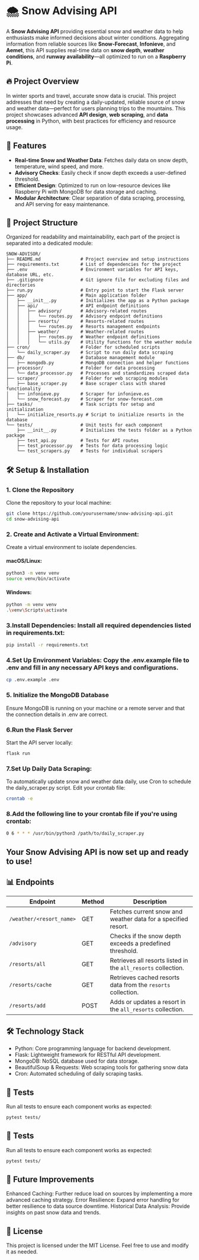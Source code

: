 # 🌨️ Snow Advising API

A **Snow Advising API** providing essential snow and weather data to help enthusiasts make informed decisions about winter conditions. Aggregating information from reliable sources like **Snow-Forecast**, **Infonieve**, and **Aemet**, this API supplies real-time data on **snow depth**, **weather conditions**, and **runway availability**—all optimized to run on a **Raspberry Pi**.

## 🔥 Project Overview

In winter sports and travel, accurate snow data is crucial. This project addresses that need by creating a daily-updated, reliable source of snow and weather data—perfect for users planning trips to the mountains. This project showcases advanced **API design**, **web scraping**, and **data processing** in Python, with best practices for efficiency and resource usage.

## 🚀 Features

- **Real-time Snow and Weather Data**: Fetches daily data on snow depth, temperature, wind speed, and more.
- **Advisory Checks**: Easily check if snow depth exceeds a user-defined threshold.
- **Efficient Design**: Optimized to run on low-resource devices like Raspberry Pi with MongoDB for data storage and caching.
- **Modular Architecture**: Clear separation of data scraping, processing, and API serving for easy maintenance.

## 📁 Project Structure

Organized for readability and maintainability, each part of the project is separated into a dedicated module:

```plaintext
SNOW-ADVISOR/
├── README.md               # Project overview and setup instructions
├── requirements.txt        # List of dependencies for the project
├── .env                    # Environment variables for API keys, database URL, etc.
├── .gitignore              # Git ignore file for excluding files and directories
├── run.py                  # Entry point to start the Flask server
├── app/                    # Main application folder
│   ├── __init__.py         # Initializes the app as a Python package
│   ├── api/                # API endpoint definitions
│   │   ├── advisory/       # Advisory-related routes
│   │   │   └── routes.py   # Advisory endpoint definitions
│   │   ├── resorts/        # Resorts-related routes
│   │   │   └── routes.py   # Resorts management endpoints
│   │   ├── weather/        # Weather-related routes
│   │   │   ├── routes.py   # Weather endpoint definitions
│   │   │   └── utils.py    # Utility functions for the weather module
├── cron/                   # Folder for scheduled scripts
│   └── daily_scraper.py    # Script to run daily data scraping
├── db/                     # Database management module
│   ├── mongodb.py          # MongoDB connection and helper functions
├── processor/              # Folder for data processing
│   └── data_processor.py   # Processes and standardizes scraped data
├── scraper/                # Folder for web scraping modules
│   ├── base_scraper.py     # Base scraper class with shared functionality
│   ├── infonieve.py        # Scraper for infonieve.es
│   └── snow_forecast.py    # Scraper for snow-forecast.com
├── tasks/                  # Task scripts for setup and initialization
│   └── initialize_resorts.py # Script to initialize resorts in the database
└── tests/                  # Unit tests for each component
    ├── __init__.py         # Initializes the tests folder as a Python package
    ├── test_api.py         # Tests for API routes
    ├── test_processor.py   # Tests for data processing logic
    └── test_scrapers.py    # Tests for individual scrapers
```

## 🛠️ Setup & Installation

### 1. Clone the Repository
Clone the repository to your local machine:
```bash
git clone https://github.com/yourusername/snow-advising-api.git
cd snow-advising-api
```

### 2. Create and Activate a Virtual Environment:
Create a virtual environment to isolate dependencies.

#### macOS/Linux:
```bash
python3 -m venv venv
source venv/bin/activate
```
#### Windows:
```bash
python -m venv venv
.\venv\Scripts\activate
```
### 3.Install Dependencies: Install all required dependencies listed in requirements.txt:
```bash
pip install -r requirements.txt
```

### 4.Set Up Environment Variables: Copy the .env.example file to .env and fill in any necessary API keys and configurations.
```bash
cp .env.example .env
```
### 5. Initialize the MongoDB Database
Ensure MongoDB is running on your machine or a remote server and that the connection details in .env are correct.

### 6.Run the Flask Server
Start the API server locally:
```bash
flask run
```
### 7.Set Up Daily Data Scraping: 
To automatically update snow and weather data daily, use Cron to schedule the daily_scraper.py script. Edit your crontab file:
```bash
crontab -e
```
### 8.Add the following line to your crontab file if you're using crontab:
```bash
0 6 * * * /usr/bin/python3 /path/to/daily_scraper.py
```

## Your Snow Advising API is now set up and ready to use!

## 📊 Endpoints
| Endpoint             | Method | Description                                                |
|----------------------|--------|------------------------------------------------------------|
| `/weather/<resort_name>` | GET    | Fetches current snow and weather data for a specified resort. |
| `/advisory`          | GET    | Checks if the snow depth exceeds a predefined threshold.   |
| `/resorts/all`       | GET    | Retrieves all resorts listed in the `all_resorts` collection. |
| `/resorts/cache`     | GET    | Retrieves cached resorts data from the `resorts` collection. |
| `/resorts/add`       | POST   | Adds or updates a resort in the `all_resorts` collection.  |

## 🛠️ Technology Stack
- Python: Core programming language for backend development.
- Flask: Lightweight framework for RESTful API development.
- MongoDB: NoSQL database used for data storage.
- BeautifulSoup & Requests: Web scraping tools for gathering snow data
- Cron: Automated scheduling of daily scraping tasks.

## 🧪 Tests
Run all tests to ensure each component works as expected:

```bash
pytest tests/
```

## 🧪 Tests
Run all tests to ensure each component works as expected:

```bash
pytest tests/
```

## 🔗 Future Improvements
Enhanced Caching: Further reduce load on sources by implementing a more advanced caching strategy.
Error Resilience: Expand error handling for better resilience to data source downtime.
Historical Data Analysis: Provide insights on past snow data and trends.

## 📜 License
This project is licensed under the MIT License. Feel free to use and modify it as needed.